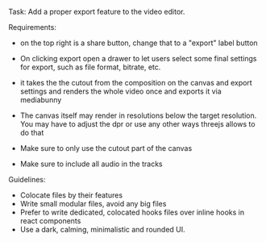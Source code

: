 Task: Add a proper export feature to the video editor.

Requirements: 
 - on the top right is a share button, change that to a "export" label button

 - On clicking export open a drawer to let users select some final settings for export, such as file format, bitrate, etc.

 - it takes the the cutout from the composition on the canvas and export settings and renders the whole video once and exports it via mediabunny

- The canvas itself may render in resolutions below the target resolution. You may have to adjust the dpr or use any other ways threejs allows to do that

- Make sure to only use the cutout part of the canvas

- Make sure to include all audio in the tracks
 

Guidelines:
- Colocate files by their features
- Write small modular files, avoid any big files
- Prefer to write dedicated, colocated hooks files over inline hooks in react components
- Use a dark, calming, minimalistic and rounded UI.
